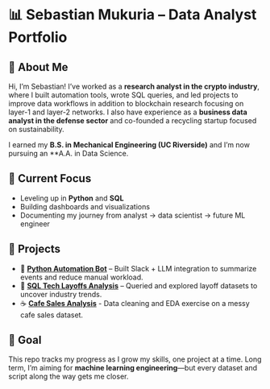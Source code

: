 # 📊 Sebastian Mukuria – Data Analyst Portfolio  

## 👋 About Me  
Hi, I’m Sebastian! I’ve worked as a **research analyst in the crypto industry**, where I built automation tools, wrote SQL queries, and led projects to improve data workflows in addition to blockchain research focusing on layer-1 and layer-2 networks. I also have experience as a **business data analyst in the defense sector** and co-founded a recycling startup focused on sustainability.  

I earned my **B.S. in Mechanical Engineering (UC Riverside)** and I’m now pursuing an **A.A. in Data Science.

## 🎯 Current Focus  
- Leveling up in **Python** and **SQL**  
- Building dashboards and visualizations  
- Documenting my journey from analyst → data scientist → future ML engineer  

## 🚀 Projects  
- 🐍 **[Python Automation Bot](https://github.com/sebastianmukuria/ReleaseSummarizerBot)** – Built Slack + LLM integration to summarize events and reduce manual workload.  
- 💾 **[SQL Tech Layoffs Analysis](https://github.com/sebastianmukuria/DataAnalystPortfolio/tree/main/SQL%20Projects/Tech%20Layoffs%20Project)** – Queried and explored layoff datasets to uncover industry trends.
- ☕️ **[Cafe Sales Analysis](https://github.com/sebastianmukuria/DataAnalystPortfolio/tree/main/PandasProjects/Cafe_Sales_Analysis)** - Data cleaning and EDA exercise on a messy cafe sales dataset. 

## 🌱 Goal  
This repo tracks my progress as I grow my skills, one project at a time. Long term, I’m aiming for **machine learning engineering**—but every dataset and script along the way gets me closer.  
